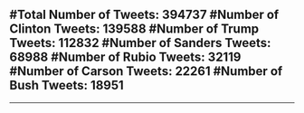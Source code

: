 #Total Number of Tweets: 394737 
#Number of Clinton Tweets: 139588
#Number of Trump Tweets: 112832
#Number of Sanders Tweets: 68988
#Number of Rubio Tweets: 32119
#Number of Carson Tweets: 22261
#Number of Bush Tweets: 18951
---
---
